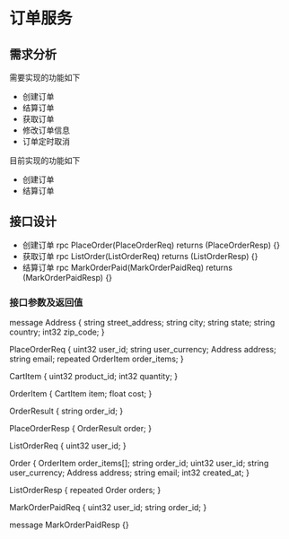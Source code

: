 # 订单服务

## 需求分析

需要实现的功能如下

- 创建订单
- 结算订单
- 获取订单
- 修改订单信息
- 订单定时取消

目前实现的功能如下

- 创建订单
- 结算订单

## 接口设计

- 创建订单  rpc PlaceOrder(PlaceOrderReq) returns (PlaceOrderResp) {}
- 获取订单  rpc ListOrder(ListOrderReq) returns (ListOrderResp) {}
- 结算订单  rpc MarkOrderPaid(MarkOrderPaidReq) returns (MarkOrderPaidResp) {}

### 接口参数及返回值

message Address {
  string street_address;
  string city;
  string state;
  string country;
  int32 zip_code;
}

PlaceOrderReq {
  uint32 user_id;
  string user_currency;
  Address address;
  string email;
  repeated OrderItem order_items;
}

CartItem {
  uint32 product_id;
  int32  quantity;
}

OrderItem {
  CartItem item;
  float cost;
}

OrderResult {
  string order_id;
}

PlaceOrderResp {
  OrderResult order;
}

ListOrderReq {
  uint32 user_id;
}

Order {
  OrderItem order_items[];
  string order_id;
  uint32 user_id;
  string user_currency;
  Address address;
  string email;
  int32 created_at;
}

ListOrderResp {
  repeated Order orders;
}

MarkOrderPaidReq {
  uint32 user_id;
  string order_id;
}

message MarkOrderPaidResp {}